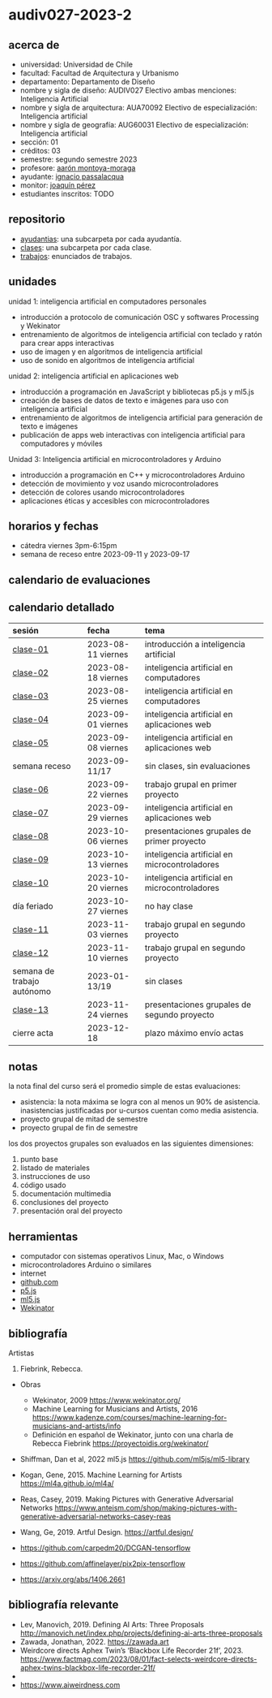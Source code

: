 # audiv027-2023-2

## acerca de

- universidad: Universidad de Chile
- facultad: Facultad de Arquitectura y Urbanismo
- departamento: Departamento de Diseño
- nombre y sigla de diseño: AUDIV027 Electivo ambas menciones: Inteligencia Artificial
- nombre y sigla de arquitectura: AUA70092 Electivo de especialización: Inteligencia artificial
- nombre y sigla de geografía: AUG60031 Electivo de especialización: Inteligencia artificial
- sección: 01
- créditos: 03
- semestre: segundo semestre 2023
- profesore: [aarón montoya-moraga](https://github.com/montoyamoraga)
- ayudante: [ignacio passalacqua](https://github.com/ipassala)
- monitor: [joaquín pérez](https://github.com/jota-pe-ge)
- estudiantes inscritos: TODO

## repositorio

- [ayudantias](./ayudantias/): una subcarpeta por cada ayudantía.
- [clases](./clases/): una subcarpeta por cada clase.
- [trabajos](./trabajos/): enunciados de trabajos.

## unidades

unidad 1: inteligencia artificial en computadores personales
- introducción a protocolo de comunicación OSC y softwares Processing y Wekinator
- entrenamiento de algoritmos de inteligencia artificial con teclado y ratón para crear apps interactivas
- uso de imagen y en algoritmos de inteligencia artificial
- uso de sonido en algoritmos de inteligencia artificial

unidad 2: inteligencia artificial en aplicaciones web

- introducción a programación en JavaScript y bibliotecas p5.js y ml5.js
- creación de bases de datos de texto e imágenes para uso con inteligencia artificial
- entrenamiento de algoritmos de inteligencia artificial para generación de texto e imágenes
- publicación de apps web interactivas con inteligencia artificial para computadores y móviles

Unidad 3: Inteligencia artificial en microcontroladores y Arduino

- introducción a programación en C++ y microcontroladores Arduino
- detección de movimiento y voz usando microcontroladores
- detección de colores usando microcontroladores
- aplicaciones éticas y accesibles con microcontroladores

## horarios y fechas

- cátedra viernes 3pm-6:15pm
- semana de receso entre 2023-09-11 y 2023-09-17

## calendario de evaluaciones

## calendario detallado

| sesión                                   | fecha              | tema                                          |
| :--------------------------------------- | :----------------- | :-------------------------------------------- |
| [clase-01](clases/clase-01/)             | 2023-08-11 viernes | introducción a inteligencia artificial        |
| [clase-02](clases/clase-02/)             | 2023-08-18 viernes | inteligencia artificial en computadores       |
| [clase-03](clases/clase-03/)             | 2023-08-25 viernes | inteligencia artificial en computadores       |
| [clase-04](clases/clase-04/)             | 2023-09-01 viernes | inteligencia artificial en aplicaciones web   |
| [clase-05](clases/clase-05/)             | 2023-09-08 viernes | inteligencia artificial en aplicaciones web   |
| semana receso                            | 2023-09-11/17      | sin clases, sin evaluaciones                  |
| [clase-06](clases/clase-06/)             | 2023-09-22 viernes | trabajo grupal en primer proyecto             |
| [clase-07](clases/clase-07/)             | 2023-09-29 viernes | inteligencia artificial en aplicaciones web   |
| [clase-08](clases/clase-08/)             | 2023-10-06 viernes | presentaciones grupales de primer proyecto    |
| [clase-09](clases/clase-09/)             | 2023-10-13 viernes | inteligencia artificial en microcontroladores |
| [clase-10](clases/clase-10/)             | 2023-10-20 viernes | inteligencia artificial en microcontroladores |
| día feriado                              | 2023-10-27 viernes | no hay clase                                  |
| [clase-11](clases/clase-11/)             | 2023-11-03 viernes | trabajo grupal en segundo proyecto            |
| [clase-12](clases/clase-12/)             | 2023-11-10 viernes | trabajo grupal en segundo proyecto            |
| semana de trabajo autónomo               | 2023-01-13/19      | sin clases                                    |
| [clase-13](clases/clase-13/)             | 2023-11-24 viernes | presentaciones grupales de segundo proyecto   |
| cierre acta                              | 2023-12-18         | plazo máximo envío actas                      |

## notas

la nota final del curso será el promedio simple de estas evaluaciones:

- asistencia: la nota máxima se logra con al menos un 90% de asistencia. inasistencias justificadas por u-cursos cuentan como media asistencia. 
- proyecto grupal de mitad de semestre
- proyecto grupal de fin de semestre

los dos proyectos grupales son evaluados en las siguientes dimensiones:

1. punto base
2. listado de materiales
3. instrucciones de uso
4. código usado
5. documentación multimedia
6. conclusiones del proyecto
7. presentación oral del proyecto

## herramientas

- computador con sistemas operativos Linux, Mac, o Windows
- microcontroladores Arduino o similares
- internet
- [github.com](https://github.com/)
- [p5.js](https://p5js.org/)
- [ml5.js](https://ml5js.org/)
- [Wekinator](https://wekinator.org/)

## bibliografía

Artistas
1. Fiebrink, Rebecca.
  - Obras
    - Wekinator, 2009 https://www.wekinator.org/
    - Machine Learning for Musicians and Artists, 2016
https://www.kadenze.com/courses/machine-learning-for-musicians-and-artists/info
    -  Definición en español de Wekinator, junto con una charla de Rebecca Fiebrink
https://proyectoidis.org/wekinator/




- Shiffman, Dan et al, 2022 ml5.js https://github.com/ml5js/ml5-library
- Kogan, Gene, 2015. Machine Learning for Artists https://ml4a.github.io/ml4a/
- Reas, Casey, 2019. Making Pictures with Generative Adversarial Networks
https://www.anteism.com/shop/making-pictures-with-generative-adversarial-networks-casey-reas
- Wang, Ge, 2019. Artful Design. https://artful.design/
- https://github.com/carpedm20/DCGAN-tensorflow
- https://github.com/affinelayer/pix2pix-tensorflow
- https://arxiv.org/abs/1406.2661

## bibliografía relevante
- Lev, Manovich, 2019. Defining AI Arts: Three Proposals
http://manovich.net/index.php/projects/defining-ai-arts-three-proposals
- Zawada, Jonathan, 2022. https://zawada.art
- Weirdcore directs Aphex Twin’s ‘Blackbox Life Recorder 21f’, 2023.
https://www.factmag.com/2023/08/01/fact-selects-weirdcore-directs-aphex-twins-blackbox-life-recorder-21f/
-
- https://www.aiweirdness.com
